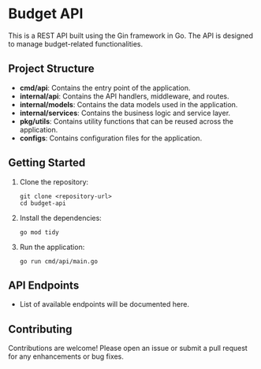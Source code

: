 # Budget API

This is a REST API built using the Gin framework in Go. The API is designed to manage budget-related functionalities.

## Project Structure

- **cmd/api**: Contains the entry point of the application.
- **internal/api**: Contains the API handlers, middleware, and routes.
- **internal/models**: Contains the data models used in the application.
- **internal/services**: Contains the business logic and service layer.
- **pkg/utils**: Contains utility functions that can be reused across the application.
- **configs**: Contains configuration files for the application.

## Getting Started

1. Clone the repository:
   ```
   git clone <repository-url>
   cd budget-api
   ```

2. Install the dependencies:
   ```
   go mod tidy
   ```

3. Run the application:
   ```
   go run cmd/api/main.go
   ```

## API Endpoints

- List of available endpoints will be documented here.

## Contributing

Contributions are welcome! Please open an issue or submit a pull request for any enhancements or bug fixes.
